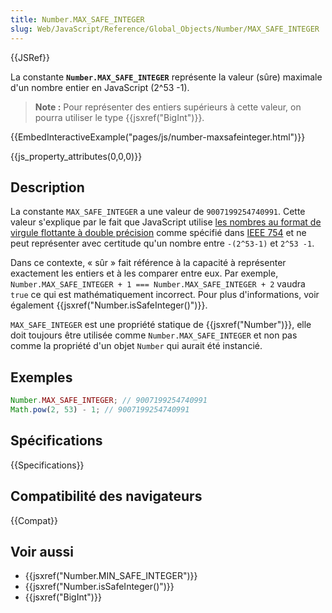 ```yaml
---
title: Number.MAX_SAFE_INTEGER
slug: Web/JavaScript/Reference/Global_Objects/Number/MAX_SAFE_INTEGER
---
```


{{JSRef}}

La constante **`Number.MAX_SAFE_INTEGER`** représente la valeur (sûre) maximale d'un nombre entier en JavaScript (2^53 -1).

> **Note :** Pour représenter des entiers supérieurs à cette valeur, on pourra utiliser le type {{jsxref("BigInt")}}.

{{EmbedInteractiveExample("pages/js/number-maxsafeinteger.html")}}

{{js_property_attributes(0,0,0)}}

## Description

La constante `MAX_SAFE_INTEGER` a une valeur de `9007199254740991`. Cette valeur s'explique par le fait que JavaScript utilise [les nombres au format de virgule flottante à double précision](http://en.wikipedia.org/wiki/Double_precision_floating-point_format) comme spécifié dans [IEEE 754](http://fr.wikipedia.org/wiki/IEEE_754) et ne peut représenter avec certitude qu'un nombre entre `-(2^53-1)` et `2^53 -1`.

Dans ce contexte, « sûr » fait référence à la capacité à représenter exactement les entiers et à les comparer entre eux. Par exemple, `Number.MAX_SAFE_INTEGER + 1 === Number.MAX_SAFE_INTEGER + 2` vaudra `true` ce qui est mathématiquement incorrect. Pour plus d'informations, voir également {{jsxref("Number.isSafeInteger()")}}.

`MAX_SAFE_INTEGER` est une propriété statique de {{jsxref("Number")}}, elle doit toujours être utilisée comme `Number.MAX_SAFE_INTEGER` et non pas comme la propriété d'un objet `Number` qui aurait été instancié.

## Exemples

```js
Number.MAX_SAFE_INTEGER; // 9007199254740991
Math.pow(2, 53) - 1; // 9007199254740991
```

## Spécifications

{{Specifications}}

## Compatibilité des navigateurs

{{Compat}}

## Voir aussi

- {{jsxref("Number.MIN_SAFE_INTEGER")}}
- {{jsxref("Number.isSafeInteger()")}}
- {{jsxref("BigInt")}}
